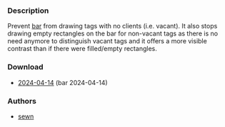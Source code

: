 ### Description

Prevent [bar](https://codeberg.org/dwl/dwl-patches/wiki/bar) from drawing tags with no clients (i.e. vacant).
It also stops drawing empty rectangles on the bar for non-vacant tags as there is no need anymore to distinguish vacant tags and it offers a more visible contrast than if there were filled/empty rectangles.

### Download
- [2024-04-14](https://codeberg.org/dwl/dwl-patches/raw/branch/main/patches/hide_vacant_tags/hide_vacant_tags.patch) (bar 2024-04-14)

### Authors
- [sewn](https://codeberg.org/sewn)

